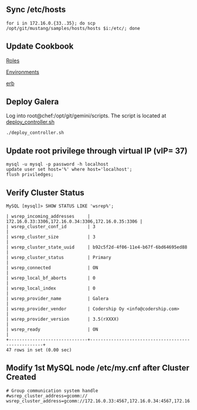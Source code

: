 ## Sync /etc/hosts

	for i in 172.16.0.{33..35}; do scp /opt/git/mustang/samples/hosts/hosts $i:/etc/; done

## Update Cookbook
[Roles](/samples/cookbooks/chef-repo/roles)        

[Environments](/samples/cookbooks/chef-repo/environments/gemini.json)        

[erb](/samples/cookbooks/erb/gemini.erb)        

## Deploy Galera

Log into root@chef:/opt/git/gemini/scripts. The script is located at [deploy_controller.sh](/samples/cookbooks/scripts/deploy_controller.sh)

	./deploy_controller.sh

## Update root privilege through virtual IP (vIP= 37)

	mysql -u mysql -p password -h localhost
	update user set host='%' where host='localhost';
	flush priviledges;

## Verify Cluster Status


	MySQL [mysql]> SHOW STATUS LIKE 'wsrep%';
	
	| wsrep_incoming_addresses     | 172.16.0.33:3306,172.16.0.34:3306,172.16.0.35:3306 |
	| wsrep_cluster_conf_id        | 3                                                  |
	| wsrep_cluster_size           | 3                                                  |
	| wsrep_cluster_state_uuid     | b92c5f2d-4f06-11e4-b67f-6bd64695ed88               |
	| wsrep_cluster_status         | Primary                                            |
	| wsrep_connected              | ON                                                 |
	| wsrep_local_bf_aborts        | 0                                                  |
	| wsrep_local_index            | 0                                                  |
	| wsrep_provider_name          | Galera                                             |
	| wsrep_provider_vendor        | Codership Oy <info@codership.com>                  |
	| wsrep_provider_version       | 3.5(rXXXX)                                         |
	| wsrep_ready                  | ON                                                 |
	+------------------------------+----------------------------------------------------+
	47 rows in set (0.00 sec)
	
## Modify 1st MySQL node /etc/my.cnf after Cluster Created

	# Group communication system handle
	#wsrep_cluster_address=gcomm://
	wsrep_cluster_address=gcomm://172.16.0.33:4567,172.16.0.34:4567,172.16.0.35:4567
	
